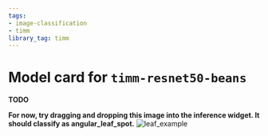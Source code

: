 ```yaml
---
tags:
- image-classification
- timm
library_tag: timm
---
```


# Model card for `timm-resnet50-beans`

**TODO**

**For now, try dragging and dropping this image into the inference widget. It should classify as angular_leaf_spot.**
![leaf_example](angular_leaf_spot_train.304.jpg)